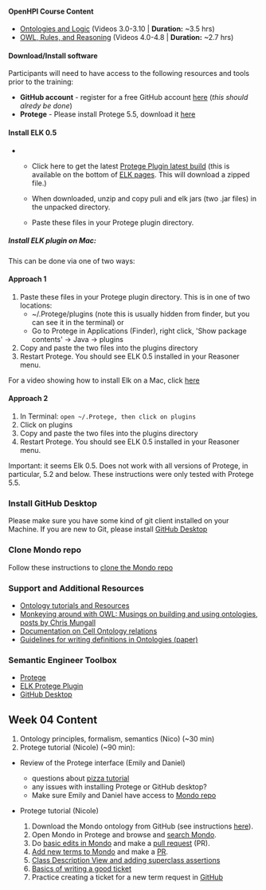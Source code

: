 

#### OpenHPI Course Content
- [Ontologies and Logic](https://open.hpi.de/courses/semanticweb2015/items/2oYC9PkLYvxv4InZuBMBVl) (Videos 3.0-3.10 | **Duration:** ~3.5 hrs)
- [OWL, Rules, and Reasoning](https://open.hpi.de/courses/semanticweb2015/items/2oCcvFX4bzhBbNWE6EVpoV) (Videos 4.0-4.8 | **Duration:** ~2.7 hrs)


#### Download/Install software

Participants will need to have access to the following resources and tools prior to the training:
- **GitHub account** - register for a free GitHub account [here](https://github.com/join?ref_cta=Sign+up&ref_loc=header+logged+out&ref_page=%2F&source=header-home) (_this should alredy be done_)
- **Protege** - Please install Protege 5.5, download it [here](https://protege.stanford.edu/)

#### Install **ELK 0.5** 
- - Click here to get the latest [Protege Plugin latest build](https://oss.sonatype.org/service/local/artifact/maven/content?r=snapshots&g=org.semanticweb.elk&a=elk-distribution-protege&e=zip&v=LATEST) (this is available on the bottom of [ELK pages](https://github.com/liveontologies/elk-reasoner/wiki/GettingElk). This will download a zipped file.)
  
  - When downloaded, unzip and copy puli and elk jars (two .jar files) in the unpacked directory.
  -  Paste these files in your Protege plugin directory.
 
##### Install ELK plugin on Mac:

This can be done via one of two ways:

#### Approach 1
  1. Paste these files in your Protege plugin directory. This is in one of two locations:
      - ~/.Protege/plugins (note this is usually hidden from finder, but you can see it in the terminal) or
      - Go to Protege in Applications (Finder), right click, 'Show package contents' -> Java -> plugins
  1. Copy and paste the two files into the plugins directory
  1. Restart Protege. You should see ELK 0.5 installed in your Reasoner menu. 

For a video showing how to install Elk on a Mac, click [here](https://www.dropbox.com/s/n3td2n48xmwd3mj/Install_ELK_0.5.mov?dl=0)   

#### Approach 2

  1. In Terminal:
      `open ~/.Protege, then click on plugins`
  2. Click on plugins
  3. Copy and paste the two files into the plugins directory
  4. Restart Protege. You should see ELK 0.5 installed in your Reasoner menu. 
      
 Important: it seems Elk 0.5. Does not work with all versions of Protege, in particular, 5.2 and below. These instructions were only tested with Protege 5.5.

### Install GitHub Desktop
Please make sure you have some kind of git client installed on your Machine. If you are new to Git, please install [GitHub Desktop](https://desktop.github.com/)

### Clone Mondo repo
Follow these instructions to [clone the Mondo repo](clone-mond-repo.md)


### Support and Additional Resources
- [Ontology tutorials and Resources](https://tislab.org/ontologyResources.html)
- [Monkeying around with OWL: Musings on building and using ontologies, posts by Chris Mungall](https://douroucouli.wordpress.com/)
- [Documentation on Cell Ontology relations](https://github.com/obophenotype/cell-ontology/blob/master/documentation/relations_guide.md)
- [Guidelines for writing definitions in Ontologies (paper)](https://philpapers.org/archive/SEPGFW.pdf)

### Semantic Engineer Toolbox
- [Protege](https://protege.stanford.edu/)
- [ELK Protege Plugin](https://oss.sonatype.org/service/local/artifact/maven/content?r=snapshots&g=org.semanticweb.elk&a=elk-distribution-protege&e=zip&v=LATEST)
- [GitHub Desktop](https://desktop.github.com/)

## Week 04 Content

1. Ontology principles, formalism, semantics (Nico) (~30 min)
2. Protege tutorial (Nicole) (~90 min): 

- Review of the Protege interface (Emily and Daniel)
    - questions about [pizza tutorial](https://www.michaeldebellis.com/post/new-protege-pizza-tutorial)
    - any issues with installing Protege or GitHub desktop?
    - Make sure Emily and Daniel have access to [Mondo repo](https://github.com/monarch-initiative/mondo/settings/access)

- Protege tutorial (Nicole)
    1. Download the Mondo ontology from GitHub (see instructions [here](https://github.com/jamesaoverton/obook/blob/master/04-OntologyTheory/github-workflow.md)).
    2. Open Mondo in Protege and browse and [search Mondo](https://github.com/jamesaoverton/obook/blob/master/04-OntologyTheory/SearchingMondo.md).
    3. Do [basic edits in Mondo](https://github.com/jamesaoverton/obook/blob/master/04-OntologyTheory/editing-mondo.md) and make a [pull request](https://github.com/jamesaoverton/obook/blob/master/04-OntologyTheory/pull-request.md) (PR).
    4. [Add new terms to Mondo](https://github.com/jamesaoverton/obook/blob/master/04-OntologyTheory/add-new-terms.md) and make a [PR](https://github.com/jamesaoverton/obook/blob/master/04-OntologyTheory/pull-request.md).
    5. [Class Description View and adding superclass assertions](https://github.com/jamesaoverton/obook/blob/master/04-OntologyTheory/class-description-view.md)
    6. [Basics of writing a good ticket](https://docs.google.com/presentation/d/1xcw--zXZsN5fGogagRjhuaeh_h7DJKZZm0JClcKQ8Y8/edit#slide=id.g9b7706cb95_0_95)
    7. Practice creating a ticket for a new term request in [GitHub](https://github.com/nicolevasilevsky/c-path-practice) 


